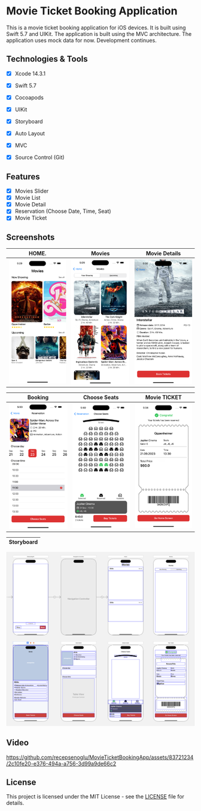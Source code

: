 # Movie Ticket Booking Application

This is a movie ticket booking application for iOS devices. It is built using Swift 5.7 and UIKit. The application is built using the MVC architecture. The application uses mock data for now. Development continues.

## Technologies & Tools

- [x] Xcode 14.3.1
- [x] Swift 5.7
- [x] Cocoapods 
- [x] UIKit
- [x] Storyboard
- [x] Auto Layout
- [x] MVC
- [x] Source Control (Git)


## Features

- [x] Movies Slider
- [x] Movie List
- [x] Movie Detail
- [x] Reservation (Choose Date, Time, Seat)
- [x] Movie Ticket

## Screenshots

HOME. | Movies | Movie Details 
:-:|:-:|:-:
<img src="./Screenshots/Home.png" width=300> | <img src="./Screenshots/Movies.png" width=300> | <img src="./Screenshots/MovieDetail.png" width=300> 

Booking | Choose Seats | Movie TICKET
:-:|:-:|:-:
<img src="./Screenshots/Booking.png" width=300> | <img src="./Screenshots/Seats.png" width=300> | <img src="./Screenshots/MovieTicket.png" width=300>

Storyboard |
:-:|
<img src="./Screenshots/Storyboard.png" width=1000>

## Video

https://github.com/recepsenoglu/MovieTicketBookingApp/assets/83721234/2c10fe20-e376-494a-a756-3d99a9de66c2

## License

This project is licensed under the MIT License - see the [LICENSE](LICENSE) file for details.
